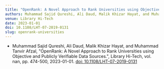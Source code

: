 ```yaml
---
title: "OpenRank: A Novel Approach to Rank Universities using Objective and Publicly Verifiable Data Sources"
authors: Muhammad Sajid Qureshi, Ali Daud, Malik Khizar Hayat, and Muhammad Tanvir Afzal
venue: Library Hi-Tech
date: 2023-01-01
doi: 10.1108/LHT-07-2019-0131
slug: openrank-universities
---
```


- Muhammad Sajid Qureshi, Ali Daud, Malik Khizar Hayat, and Muhammad Tanvir Afzal, "OpenRank: A Novel Approach to Rank Universities using Objective and Publicly Verifiable Data Sources.", Library Hi-Tech, vol. nan, pp. 474-500, 2023-01-01. [doi: 10.1108/LHT-07-2019-0131](10.1108/LHT-07-2019-0131)
